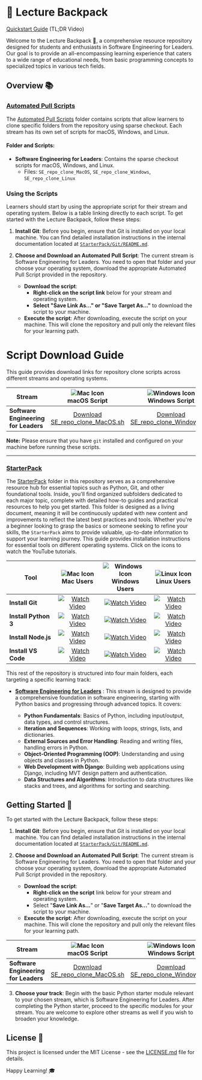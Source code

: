 # 🎒 Lecture Backpack

[Quickstart Guide](https://youtu.be/M2MO06bIJRI) (TL;DR Video)

Welcome to the Lecture Backpack 🚀, a comprehensive resource repository designed for students and enthusiasts in Software Engineering for Leaders. Our goal is to provide an all-encompassing learning experience that caters to a wide range of educational needs, from basic programming concepts to specialized topics in various tech fields.

## Overview 📚

### [Automated Pull Scripts](Automated%20Pull%20Scripts/)

The [Automated Pull Scripts](Automated%20Pull%20Scripts/) folder contains scripts that allow learners to clone specific folders from the repository using sparse checkout. Each stream has its own set of scripts for macOS, Windows, and Linux.

#### Folder and Scripts:

- **Software Engineering for Leaders**: Contains the sparse checkout scripts for macOS, Windows, and Linux.
  - Files: `SE_repo_clone_MacOS`, `SE_repo_clone_Windows`, `SE_repo_clone_Linux`

### Using the Scripts

Learners should start by using the appropriate script for their stream and operating system. Below is a table linking directly to each script. To get started with the Lecture Backpack, follow these steps:

1. **Install Git**: Before you begin, ensure that Git is installed on your local machine. You can find detailed installation instructions in the internal documentation located at [`StarterPack/Git/README.md`](StarterPack/Git/README.md).

2. **Choose and Download an Automated Pull Script**: The current stream is Software Engineering for Leaders. You need to open that folder and your choose your operating system, download the appropriate Automated Pull Script provided in the repository.

   - **Download the script**:
     - **Right-click on the script link** below for your stream and operating system.
     - **Select "Save Link As..." or "Save Target As..."** to download the script to your machine.
   - **Execute the script**: After downloading, execute the script on your machine. This will clone the repository and pull only the relevant files for your learning path.

# Script Download Guide

This guide provides download links for repository clone scripts across different streams and operating systems.

| Stream | ![Mac Icon](https://img.icons8.com/color/48/000000/mac-os.png)<br>macOS Script | ![Windows Icon](https://img.icons8.com/color/48/000000/windows-10.png)<br>Windows Script | ![Linux Icon](https://img.icons8.com/color/48/000000/linux.png)<br>Linux Script |
|--------|:-------------------------------------------------------------------------------:|:---------------------------------------------------------------------------------------:|:--------------------------------------------------------------------------------:|
| **Software Engineering for Leaders** | [Download SE_repo_clone_MacOS.sh](https://raw.githubusercontent.com/skills-cogrammar/C8-Lecture-Backpack/main/Automated%20Pull%20Scripts/SE/SE_repo_clone_MacOS.sh) | [Download SE_repo_clone_Windows.bat](https://raw.githubusercontent.com/skills-cogrammar/C8-Lecture-Backpack/main/Automated%20Pull%20Scripts/SE/SE_repo_clone_Windows.bat) | [Download SE_repo_clone_Linux.sh](https://raw.githubusercontent.com/skills-cogrammar/C8-Lecture-Backpack/main/Automated%20Pull%20Scripts/SE/SE_repo_clone_Linux.sh) |



**Note:** Please ensure that you have `git` installed and configured on your machine before running these scripts.

---

### [StarterPack](StarterPack/)

The [StarterPack](StarterPack/) folder in this repository serves as a comprehensive resource hub for essential topics such as Python, Git, and other foundational tools. Inside, you'll find organized subfolders dedicated to each major topic, complete with detailed how-to guides and practical resources to help you get started. This folder is designed as a living document, meaning it will be continuously updated with new content and improvements to reflect the latest best practices and tools. Whether you're a beginner looking to grasp the basics or someone seeking to refine your skills, the `StarterPack` aims to provide valuable, up-to-date information to support your learning journey.
This guide provides installation instructions for essential tools on different operating systems. Click on the icons to watch the YouTube tutorials.

| Tool               | ![Mac Icon](https://img.icons8.com/color/48/000000/mac-os.png)<br> Mac Users | ![Windows Icon](https://img.icons8.com/color/48/000000/windows-10.png) <br>Windows Users | ![Linux Icon](https://img.icons8.com/color/48/000000/linux.png)<br> Linux Users |
|--------------------|:-------------------------------------------------------------------------------------------------:|:---------------------------------------------------------------------------------------------------------------:|:---------------------------------------------------------------------------------------------------------------:|
| **Install Git**    | [![Watch Video](https://img.youtube.com/vi/An27idB9JEk/0.jpg)](https://youtu.be/An27idB9JEk)       | [![Watch Video](https://img.youtube.com/vi/EA2EACFEy24/0.jpg)](https://youtu.be/EA2EACFEy24)                       | [![Watch Video](https://img.youtube.com/vi/xDFkpfgCc9g/0.jpg)](https://youtu.be/xDFkpfgCc9g)                       |
| **Install Python 3**| [![Watch Video](https://img.youtube.com/vi/49UvPYzWAIY/0.jpg)](https://youtu.be/49UvPYzWAIY)       | [![Watch Video](https://img.youtube.com/vi/UWkjSlzgaco/0.jpg)](https://youtu.be/UWkjSlzgaco)                       | [![Watch Video](https://img.youtube.com/vi/joNQhiMbhF0/0.jpg)](https://youtu.be/joNQhiMbhF0)                       |
| **Install Node.js** | [![Watch Video](https://img.youtube.com/vi/zjIw6UEtIgM/0.jpg)](https://youtu.be/zjIw6UEtIgM)       | [![Watch Video](https://img.youtube.com/vi/TD5_w54nXc0/0.jpg)](https://youtu.be/TD5_w54nXc0)                       | [![Watch Video](https://img.youtube.com/vi/GHoOoayCQlY/0.jpg)](https://youtu.be/GHoOoayCQlY)                       |
| **Install VS Code** | [![Watch Video](https://img.youtube.com/vi/fF3bKKUT3CA/0.jpg)](https://youtu.be/fF3bKKUT3CA)       | [![Watch Video](https://img.youtube.com/vi/eo0AIDL62hg/0.jpg)](https://youtu.be/eo0AIDL62hg)                       | [![Watch Video](https://img.youtube.com/vi/ARu5TFncXsg/0.jpg)](https://youtu.be/ARu5TFncXsg)                       |


This rest of the repository is structured into four main folders, each targeting a specific learning track:

- **[Software Engineering for Leaders](Software%20Engineering%20(SE)/)** : This stream is designed to provide a comprehensive foundation in software engineering, starting with Python basics and progressing through advanced topics. It covers:

  - **Python Fundamentals**: Basics of Python, including input/output, data types, and control structures.
  - **Iteration and Sequences**: Working with loops, strings, lists, and dictionaries.
  - **External Sources and Error Handling**: Reading and writing files, handling errors in Python.
  - **Object-Oriented Programming (OOP)**: Understanding and using objects and classes in Python.
  - **Web Development with Django**: Building web applications using Django, including MVT design pattern and authentication.
  - **Data Structures and Algorithms**: Introduction to data structures like stacks and trees, and algorithms for sorting and searching.

## Getting Started 🚦

To get started with the Lecture Backpack, follow these steps:

1. **Install Git**: Before you begin, ensure that Git is installed on your local machine. You can find detailed installation instructions in the internal documentation located at [`StarterPack/Git/README.md`](StarterPack/Git/README.md).

2. **Choose and Download an Automated Pull Script**: The current stream is Software Engineering for Leaders. You need to open that folder and your choose your operating system, download the appropriate Automated Pull Script provided in the repository.

   - **Download the script**:
     - **Right-click on the script** link below for your stream and operating system.
     - Select "**Save Link As...**" or "**Save Target As...**" to download the script to your machine.
   - **Execute the script**: After downloading, execute the script on your machine. This will clone the repository and pull only the relevant files for your learning path.

| Stream | ![Mac Icon](https://img.icons8.com/color/48/000000/mac-os.png)<br>macOS Script | ![Windows Icon](https://img.icons8.com/color/48/000000/windows-10.png)<br>Windows Script | ![Linux Icon](https://img.icons8.com/color/48/000000/linux.png)<br>Linux Script |
|--------|:-------------------------------------------------------------------------------:|:---------------------------------------------------------------------------------------:|:--------------------------------------------------------------------------------:|
| **Software Engineering for Leaders** | [Download SE_repo_clone_MacOS.sh](https://raw.githubusercontent.com/skills-cogrammar/C8-Lecture-Backpack/main/Automated%20Pull%20Scripts/SE/SE_repo_clone_MacOS.sh) | [Download SE_repo_clone_Windows.bat](https://raw.githubusercontent.com/skills-cogrammar/C8-Lecture-Backpack/main/Automated%20Pull%20Scripts/SE/SE_repo_clone_Windows.bat) | [Download SE_repo_clone_Linux.sh](https://raw.githubusercontent.com/skills-cogrammar/C8-Lecture-Backpack/main/Automated%20Pull%20Scripts/SE/SE_repo_clone_Linux.sh) |

3. **Choose your track**: Begin with the basic Python starter module relevant to your chosen stream, which is Software Engineering for Leaders. After completing the Python starter, proceed to the specific modules for your stream. You are welcome to explore other streams as well if you wish to broaden your knowledge.

## License 📄

This project is licensed under the MIT License - see the [LICENSE.md](LICENSE) file for details.

Happy Learning! 🎓
